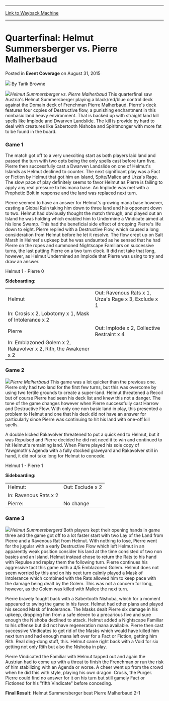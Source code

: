 
---
[Link to Wayback Machine](https://web.archive.org/web/20171030014626/https://magic.wizards.com/en/articles/archive/event-coverage/quarterfinal-helmut-summersberger-vs-pierre-malherbaud-2015-08-31)

[_metadata_:author]:- "Tarik Browne"
[_metadata_:description]:- "Helmut Summersberger vs. Pierre Malherbaud"
[_metadata_:generator]:- "Drupal 7 (http://drupal.org)"
[_metadata_:node]:- "554121"
[_metadata_:publish_date]:- "2015-08-31"
[_metadata_:source]:- "div-main-content"
[_metadata_:title]:- "Quarterfinal: Helmut Summersberger vs. Pierre Malherbaud"
[_metadata_:wayback_capture_timestamp]:- "2017-10-30 01:46:26"
[_metadata_:wayback_raw_url]:- "https://web.archive.org/web/20171030014626id_/https://magic.wizards.com/en/articles/archive/event-coverage/quarterfinal-helmut-summersberger-vs-pierre-malherbaud-2015-08-31"
[_metadata_:wayback_url]:- "https://magic.wizards.com/en/articles/archive/event-coverage/quarterfinal-helmut-summersberger-vs-pierre-malherbaud-2015-08-31"
---


Quarterfinal: Helmut Summersberger vs. Pierre Malherbaud
========================================================



 Posted in **Event Coverage**
 on August 31, 2015 






![](https://media.magic.wizards.com/styles/auth_small/public/generic-avatar-150_158.png)
By Tarik Browne











![](https://media.magic.wizards.com/image_legacy_migration/sideboard/images/GPLON01/a892.jpg)*Helmut Summersberger vs. Pierre Malherbaud*
This quarterfinal saw Austria's Helmut Summersberger playing a black/red/blue control deck against the Domain deck of Frenchman Pierre Malherbaud. Pierre's deck features four copies of Destructive flow, a punishing enchantment in this nonbasic land heavy environment. That is backed up with straight land kill spells like Implode and Dwarven Landslide. The kill is provide by hard to deal with creatures like Sabertooth Nishoba and Spiritmonger with more fat to be found in the board.


### Game 1


The match got off to a very unexciting start as both players laid land and passed the turn with two opts being the only spells cast before turn five. Pierre then successfully cast a Dwarven Landslide on one of Helmut's Islands as Helmut declined to counter. The next significant play was a Fact or Fiction by Helmut that got him an Island, Spite/Malice and Urza's Rage. The slow pace of play definitely seems to favor Helmut as Pierre is failing to apply any real pressure to his mana base. An Implode was met with a Prophetic Bolt in response and the land was replaced next turn.


Pierre seemed to have an answer for Helmut's growing mana base however, casting a Global Ruin taking him down to three land and his opponent down to two. Helmut had obviously thought the match through, and played out an Island he was holding which enabled him to Undermine a Vindicate aimed at his lone Swamp. This had the beneficial side effect of dropping Pierre's life down to eight. Pierre replied with a Destructive Flow, which caused a long consideration from Helmut before he let it resolve. The flow crept up on Salt Marsh in Helmet's upkeep but he was undaunted as he sensed that he had Pierre on the ropes and summoned Nightscape Familiars on successive turns, the last putting Pierre on a two turn clock. It did not take that long, however, as Helmut Undermined an Implode that Pierre was using to try and draw an answer.


Helmut 1 - Pierre 0


**Sideboarding:**




|  |  |
| --- | --- |
| Helmut | Out: Ravenous Rats x 1, Urza's Rage x 3, Exclude x 1 |
| In: Crosis x 2, Lobotomy x 1, Mask of Intolerance x 2 |
| Pierre | Out: Implode x 2, Collective Restraint x 4 |
| In: Emblazoned Golem x 2, Rakavolver x 2, Rith, the Awakener x 2 |

### Game 2


![](https://media.magic.wizards.com/image_legacy_migration/sideboard/images/GPLON01/a884.jpg)*Pierre Malherbaud*
This game was a lot quicker than the previous one. Pierre only had two land for the first few turns, but this was overcome by using two fertile grounds to create a super-land. Helmut threatened a Recoil but of course Pierre had seen his deck list and knew this not a danger. The tone of the game changes however when Pierre successfully cast Harrow and Destructive Flow. With only one non basic land in play, this presented a problem to Helmut and one that his deck did not have an answer for particularly since Pierre was continuing to hit his land with one-off kill spells.


A double kicked Rakavolver threatened to put a quick end to Helmut, but it was Repulsed and Pierre decided he did not need it to win and continued to hit Helmut's remaining land. When Pierre played his sole copy of Yawgmoth's Agenda with a fully stocked graveyard and Rakavolver still in hand, it did not take long for Helmut to concede.


Helmut 1 - Pierre 1


**Sideboarding:**




|  |  |
| --- | --- |
| Helmut: | Out: Exclude x 2 |
| In: Ravenous Rats x 2 |
| Pierre: | No change |

### Game 3


![](https://media.magic.wizards.com/image_legacy_migration/sideboard/images/GPLON01/a883.jpg)*Helmut Summersbergerd*
Both players kept their opening hands in game three and the game got off to a lot faster start with two Lay of the Land from Pierre and a Ravenous Rat from Helmut. With nothing to lose, Pierre went for the jugular with a early Destructive Flow which left Helmut in an apparently weak position consider his land at the time consisted of two non basics and an Island. Helmut instead chose to return the Rats to his hand with Repulse and replay them the following turn. Pierre continues his aggressive tact this game with a 4/5 Emblazoned Golem. Helmut does not seem worried by this and on his next turn calmly played a Mask of Intolerance which combined with the Rats allowed him to keep pace with the damage being dealt by the Golem. This was not a concern for long, however, as the Golem was killed with Malice the next turn.


Pierre bravely fought back with a Sabertooth Nishoba, which for a moment appeared to swing the game in his favor. Helmut had other plans and played his second Mask of Intolerance. The Masks dealt Pierre six damage in his upkeep, dropping him from a safe eleven to a precarious five and sure enough the Nishoba declined to attack. Helmut added a Nightscape Familiar to his offense but did not have regeneration mana available. Pierre then cast successive Vindicates to get rid of the Masks which would have killed him next turn and had enough mana left over for a Fact or Fiction, getting him Rith. Real ding-dong stuff, this. Helmut came right back with a Void for six getting not only Rith but also the Nishoba in play.


Pierre Vindicated the Familiar with Helmut tapped out and again the Austrian had to come up with a threat to finish the Frenchman or run the risk of him stabilizing with an Agenda or worse. A cheer went up from the crowd when he did this with style, playing his own dragon: Crosis, the Purger. Pierre could find no answer for it on his turn but still gamely Fact or Fictioned for his "fifth Vindicate" before conceding.


**Final Result:** Helmut Summersberger beat Pierre Malherbaud 2-1








